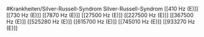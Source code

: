 #Krankheiten/Silver-Russell-Syndrom
Silver-Russell-Syndrom
[[410 Hz (E)]]
[[730 Hz (E)]]
[[7870 Hz (E)]]
[[27500 Hz (E)]]
[[227500 Hz (E)]]
[[367500 Hz (E)]]
[[525280 Hz (E)]]
[[615700 Hz (E)]]
[[745010 Hz (E)]]
[[933270 Hz (E)]]